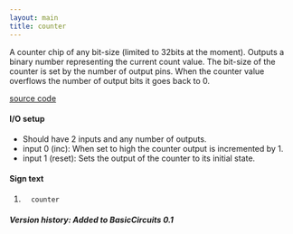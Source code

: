 ```yaml
---
layout: main
title: counter
---
```


A counter chip of any bit-size (limited to 32bits at the moment). Outputs a binary number representing the current count value. 
The bit-size of the counter is set by the number of output pins. When the counter value overflows the number of output bits it goes back to 0.

[source code](https://github.com/eisental/BasicCircuits/blob/master/src/main/java/org/tal/basiccircuits/counter.java)

#### I/O setup 
* Should have 2 inputs and any number of outputs.
* input 0 (inc): When set to high the counter output is incremented by 1.
* input 1 (reset): Sets the output of the counter to its initial state.

#### Sign text
1. `   counter   `

##### Version history: Added to BasicCircuits 0.1